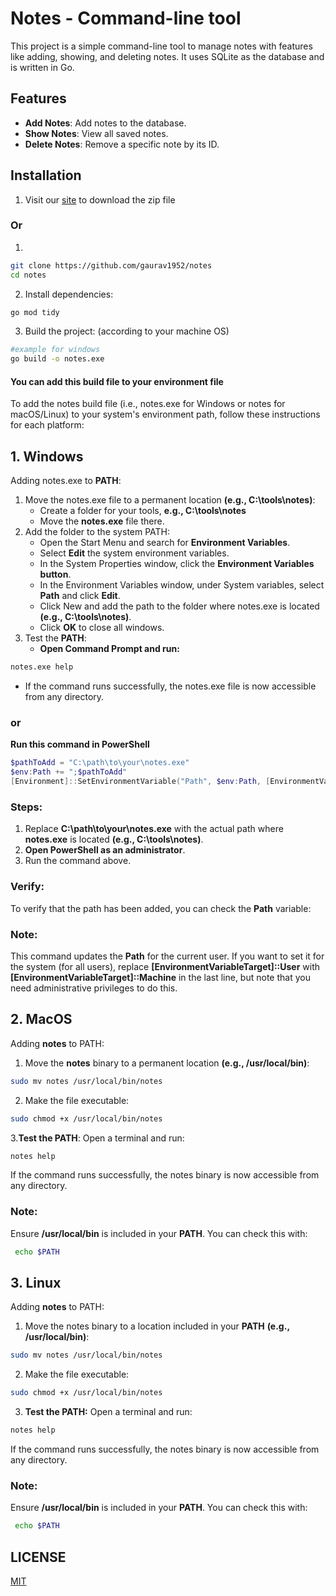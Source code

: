 # Notes - Command-line tool
This project is a simple command-line tool to manage notes with features like adding, showing, and deleting notes. It uses SQLite as the database and is written in Go.

## Features

- **Add Notes**: Add notes to the database.
- **Show Notes**: View all saved notes.
- **Delete Notes**: Remove a specific note by its ID.

## Installation

1. Visit our [site]() to download the zip file
### Or
1.
```bash 
git clone https://github.com/gaurav1952/notes
cd notes
```
2. Install dependencies:
```bash
go mod tidy
```
3. Build the project:
(according to your machine OS)
```bash
#example for windows
go build -o notes.exe 
```

#### You can add this build file to your environment file 

To add the notes build file (i.e., notes.exe for Windows or notes for macOS/Linux) to your system's environment path, follow these instructions for each platform:

## 1. Windows
Adding notes.exe to **PATH**:
1. Move the notes.exe file to a permanent location **(e.g., C:\tools\notes)**:
   - Create a folder for your tools, **e.g., C:\tools\notes**
   - Move the **notes.exe** file there.
2. Add the folder to the system PATH:
   - Open the Start Menu and search for **Environment Variables**.
   - Select **Edit** the system environment variables.
   - In the System Properties window, click the **Environment Variables button**.
   - In the Environment Variables window, under System variables, select **Path** and click **Edit**.
   - Click New and add the path to the folder where notes.exe is located **(e.g., C:\tools\notes)**.
   - Click **OK** to close all windows.
3. Test the **PATH**:
   - **Open Command Prompt and run:**
  ```bash
notes.exe help
```
  - If the command runs successfully, the notes.exe file is now accessible from any directory.

### or 
**Run this command in PowerShell**
```powershell
$pathToAdd = "C:\path\to\your\notes.exe"
$env:Path += ";$pathToAdd"
[Environment]::SetEnvironmentVariable("Path", $env:Path, [EnvironmentVariableTarget]::User)
```

### Steps: 
1. Replace **C:\path\to\your\notes.exe** with the actual path where **notes.exe** is located **(e.g., C:\tools\notes)**.
2. **Open PowerShell as an administrator**.
3. Run the command above.
### Verify:
To verify that the path has been added, you can check the **Path** variable:
### Note: 
This command updates the **Path** for the current user. If you want to set it for the system (for all users), replace **[EnvironmentVariableTarget]::User** with **[EnvironmentVariableTarget]::Machine** in the last line, but note that you need administrative privileges to do this.


## 2. MacOS 
Adding **notes** to PATH:
1. Move the **notes** binary to a permanent location **(e.g., /usr/local/bin)**:

```bash
sudo mv notes /usr/local/bin/notes
```
2. Make the file executable:
```bash
sudo chmod +x /usr/local/bin/notes
```



3.**Test the PATH**: Open a terminal and run:
```bash
notes help
```
If the command runs successfully, the notes binary is now accessible from any directory.

### Note:
Ensure **/usr/local/bin** is included in your **PATH**. You can check this with:
```bash
 echo $PATH
```
## 3. Linux
Adding **notes** to PATH:
1. Move the notes binary to a location included in your **PATH** **(e.g., /usr/local/bin)**:

```bash
sudo mv notes /usr/local/bin/notes
```

2. Make the file executable:
```bash
sudo chmod +x /usr/local/bin/notes
```
3. **Test the PATH:** Open a terminal and run:
```bash 
notes help
```
If the command runs successfully, the notes binary is now accessible from any directory.

### Note:
Ensure **/usr/local/bin** is included in your **PATH**. You can check this with:
```bash
 echo $PATH
```

## LICENSE

[MIT](./LICENSE)